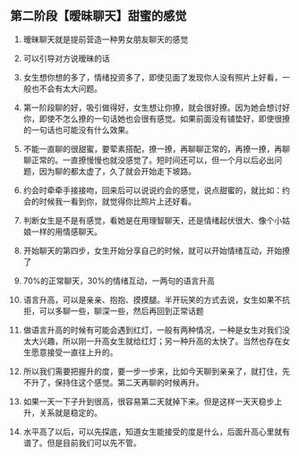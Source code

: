 ## 第二阶段【暧昧聊天】甜蜜的感觉

1. 暧昧聊天就是提前营造一种男女朋友聊天的感觉
1. 可以引导对方说暧昧的话
1. 女生想你想的多了，情绪投资多了，即使见面了发现你人没有照片上好看，一般也不会有太大问题。
1. 第一阶段聊的好，吸引做得好，女生想让你撩，就会很好撩。因为她会想讨好你，即使不怎么撩的一句话她也会很有感觉。如果前面没有铺垫好，即使很撩的一句话也可能没有什么效果。
1. 不能一直聊的很甜蜜，要荤素搭配，撩一撩，再聊聊正常的，再撩一撩，再聊聊正常的。一直撩慢慢也就没感觉了。短时间还可以，但一个月以后必出问题，因为聊的都太虚了，久了就会开始走下坡路。
1. 约会时牵牵手接接吻，回来后可以说说约会的感觉，说点甜蜜的，就比如：约会的时候我一看到你，就觉得你比照片上还好看。
1. 判断女生是不是有感觉，看她是在用理智聊天，还是情绪起伏很大、像个小姑娘一样的用情感聊天。



1. 开始聊天的第四步，女生开始分享自己的时候，就可以开始情绪互动，开始撩了
2. 70%的正常聊天，30%的情绪互动，一两句的语言升高
3. 语言升高，可以是亲亲、抱抱、摸摸腿。半开玩笑的方式去说，女生如果不抗拒，可以多聊一些，聊深一些，然后再回到正常话题
4. 做语言升高的时候有可能会遇到红灯，一般有两种情况，一种是女生对我们没太大兴趣，所以刚一升高女生就给红灯；另一种升高的太快了。当然也存在女生愿意接受一直往上升的。
5. 所以我们需要把握升的度，要一步一步来，比如今天聊到亲亲了，就打住，先不升了，保持住这个感觉。第二天再聊的时候再升。
6. 如果一天一下子升到很高，很容易第二天就掉下来。但是这样一天天稳步上升，关系就是稳定的。
7. 水平高了以后，可以先探底，知道女生能接受的度是什么，后面升高心里就有谱了。但是目前我们可以先不管。